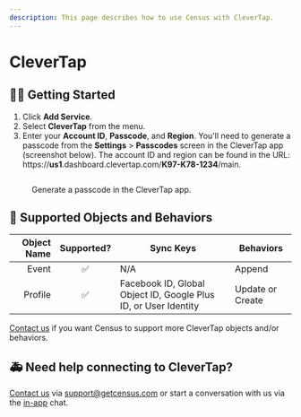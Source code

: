 ```yaml
---
description: This page describes how to use Census with CleverTap.
---
```


# CleverTap

## 🏃‍♀️ Getting Started

1. Click **Add Service**.
2. Select **CleverTap** from the menu.
3. Enter your **Account ID**, **Passcode**, and **Region**. You'll need to generate a passcode from the **Settings** > **Passcodes** screen in the CleverTap app (screenshot below). The account ID and region can be found in the URL: https://**us1**.dashboard.clevertap.com/**K97-K78-1234**/main.

<figure><img src="../.gitbook/assets/clevertap.png" alt=""><figcaption><p>Generate a passcode in the CleverTap app.</p></figcaption></figure>

## 🔀 Supported Objects and Behaviors

| **Object Name** | **Supported?** | **Sync Keys** | **Behaviors** |
| --------------: | :------------: | --------------- | ------------- |
| Event | ✅ | N/A | Append |
| Profile | ✅ | Facebook ID, Global Object ID, Google Plus ID, or User Identity | Update or Create |

[Contact us](mailto:support@getcensus.com) if you want Census to support more CleverTap objects and/or behaviors.

## 🚑 Need help connecting to CleverTap?

[Contact us](mailto:support@getcensus.com) via support@getcensus.com or start a conversation with us via the [in-app](https://app.getcensus.com) chat.
